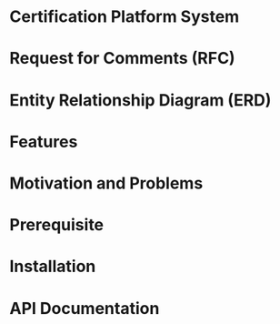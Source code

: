 # Certification Platform System

# Request for Comments (RFC)

# Entity Relationship Diagram (ERD)

# Features

# Motivation and Problems

# Prerequisite

# Installation

# API Documentation
